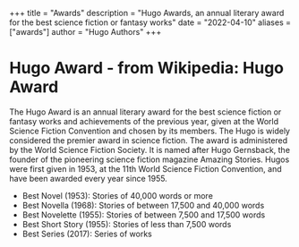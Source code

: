 +++
title = "Awards"
description = "Hugo Awards, an annual literary award for the best science fiction or fantasy works"
date = "2022-04-10"
aliases = ["awards"]
author = "Hugo Authors"
+++

# Hugo Award - from Wikipedia: Hugo Award

The Hugo Award is an annual literary award for the best science fiction or fantasy works and achievements of the previous year, given at the World Science Fiction Convention and chosen by its members. The Hugo is widely considered the premier award in science fiction. The award is administered by the World Science Fiction Society. It is named after Hugo Gernsback, the founder of the pioneering science fiction magazine Amazing Stories. Hugos were first given in 1953, at the 11th World Science Fiction Convention, and have been awarded every year since 1955.

- Best Novel (1953): Stories of 40,000 words or more
- Best Novella (1968): Stories of between 17,500 and 40,000 words
- Best Novelette (1955): Stories of between 7,500 and 17,500 words
- Best Short Story (1955): Stories of less than 7,500 words
- Best Series (2017): Series of works
